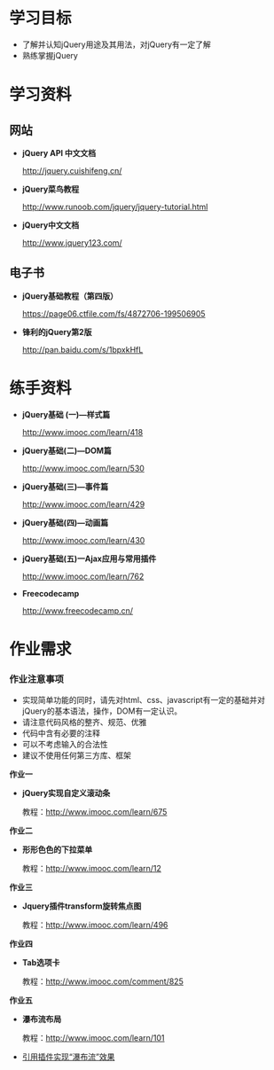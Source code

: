 # 学习目标
- 了解并认知jQuery用途及其用法，对jQuery有一定了解
- 熟练掌握jQuery
# 学习资料
## 网站

- **jQuery API 中文文档**
    
    http://jquery.cuishifeng.cn/
- **jQuery菜鸟教程**

    http://www.runoob.com/jquery/jquery-tutorial.html
- **jQuery中文文档**

    http://www.jquery123.com/
## 电子书
- **jQuery基础教程（第四版）**

    https://page06.ctfile.com/fs/4872706-199506905

- **锋利的jQuery第2版**

    http://pan.baidu.com/s/1bpxkHfL
# 练手资料
-  **jQuery基础 (一)—样式篇**

    http://www.imooc.com/learn/418
- **jQuery基础(二)—DOM篇**
 
   http://www.imooc.com/learn/530
- **jQuery基础(三)—事件篇**

    http://www.imooc.com/learn/429
- **jQuery基础(四)—动画篇**

    http://www.imooc.com/learn/430
- **jQuery基础(五)一Ajax应用与常用插件**
    
    http://www.imooc.com/learn/762
- **Freecodecamp** 

    http://www.freecodecamp.cn/

# 作业需求
### 作业注意事项
- 实现简单功能的同时，请先对html、css、javascript有一定的基础并对jQuery的基本语法，操作，DOM有一定认识。
- 请注意代码风格的整齐、规范、优雅
- 代码中含有必要的注释
- 可以不考虑输入的合法性
- 建议不使用任何第三方库、框架

**作业一**
 
 
- **jQuery实现自定义滚动条**
    
    教程：http://www.imooc.com/learn/675


**作业二**
- **形形色色的下拉菜单**

    教程：http://www.imooc.com/learn/12
    
**作业三**
- **Jquery插件transform旋转焦点图**
    
    教程：http://www.imooc.com/learn/496

**作业四**
- **Tab选项卡**
    
    教程：http://www.imooc.com/comment/825 

 **作业五**
- **瀑布流布局** 

    教程：http://www.imooc.com/learn/101

- [引用插件实现“瀑布流”效果](http://www.jq22.com/yanshi9336)


